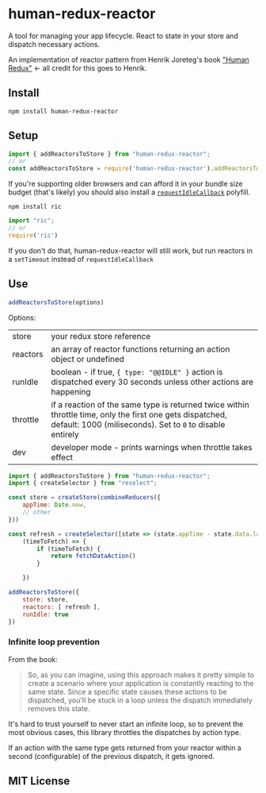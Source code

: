 # human-redux-reactor

A tool for managing your app lifecycle. React to state in your store and dispatch necessary actions. 

An implementation of reactor pattern from Henrik Joreteg's book ["Human Redux"](https://reduxbook.com/) <- all credit for this goes to Henrik.

## Install

```
npm install human-redux-reactor
```

## Setup

```js
import { addReactorsToStore } from "human-redux-reactor";
// or
const addReactorsToStore = require('human-redux-reactor').addReactorsToStore
```

If you're supporting older browsers and can afford it in your bundle size budget (that's likely) you should also install a [`requestIdleCallback`](https://developer.mozilla.org/en-US/docs/Web/API/Window/requestIdleCallback) polyfill.

```
npm install ric
```
```js
import "ric";
// or
require('ric')
```

If you don't do that, human-redux-reactor will still work, but run reactors in a `setTimeout` instead of `requestIdleCallback`

## Use

```js
addReactorsToStore(options)
```

Options:

| | |
| --- | --- |
|store|your redux store reference|
|reactors|an array of reactor functions returning an action object or undefined |
|runIdle | boolean - if true, `{ type: "@@IDLE" }` action is dispatched every 30 seconds unless other actions are happening|
|throttle| if a reaction of the same type is returned twice within throttle time, only the first one gets dispatched, default: 1000 (miliseconds). Set to `0` to disable entirely|
|dev| developer mode - prints warnings when throttle takes effect |


```js
import { addReactorsToStore } from "human-redux-reactor";
import { createSelector } from "reselect";

const store = createStore(combineReducers({
    appTime: Date.now,
    // other
}))

const refresh = createSelector([state => (state.appTime - state.data.lastFetch > 60000)],
    (timeToFetch) => {
        if (timeToFetch) {
            return fetchDataAction()
        }

    })

addReactorsToStore({
    store: store,
    reactors: [ refresh ],
    runIdle: true
})
```

### Infinite loop prevention

From the book:
> So,	as	you	can	imagine,	using	this	approach	makes	it	pretty	simple	to	create	a	scenario	where	your
application	is	constantly	reacting	to	the	same	state.	Since	a	specific	state	causes	these	actions	to	be	dispatched,
you'll	be	stuck	in	a	loop	unless	the	dispatch	immediately	removes	this	state.

It's hard to trust yourself to never start an infinite loop, so to prevent the most obvious cases, this library throttles the dispatches by action type.

If an action with the same type gets returned from your reactor within a second (configurable) of the previous dispatch, it gets ignored.

## MIT License